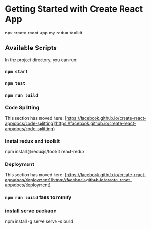 # Getting Started with Create React App

npx create-react-app my-redux-toolkit

## Available Scripts

In the project directory, you can run:

### `npm start`
### `npm test`
### `npm run build`

### Code Splitting

This section has moved here: [https://facebook.github.io/create-react-app/docs/code-splitting](https://facebook.github.io/create-react-app/docs/code-splitting)

### Instal redux and toolkit

npm install @reduxjs/toolkit react-redux

### Deployment

This section has moved here: [https://facebook.github.io/create-react-app/docs/deployment](https://facebook.github.io/create-react-app/docs/deployment)

### `npm run build` fails to minify

### install serve package
npm install -g serve
serve -s build

